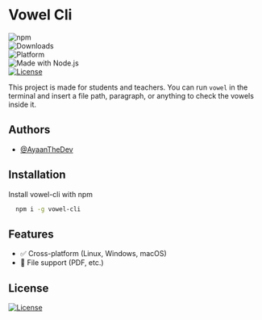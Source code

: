 # Vowel Cli

![npm](https://img.shields.io/npm/v/vowel-cli?color=blue&label=npm)  
![Downloads](https://img.shields.io/npm/dt/vowel-cli?color=green)  
![Platform](https://img.shields.io/badge/platform-linux%20%7C%20windows%20%7C%20macos-lightgrey)  
![Made with Node.js](https://img.shields.io/badge/Made%20with-Node.js-green)  
[![License](https://img.shields.io/badge/License-MIT-blue)](#license)  

This project is made for students and teachers. You can run `vowel` in the terminal and insert a file path, paragraph, or anything to check the vowels inside it.




## Authors

- [@AyaanTheDev](https://www.github.com/ayaanthedev)


## Installation

Install vowel-cli with npm

```bash
  npm i -g vowel-cli
```
    
## Features


- ✅ Cross-platform (Linux, Windows, macOS)
- 📂 File support (PDF, etc.)


## License

[![License](https://img.shields.io/badge/License-MIT-blue)](#license)
